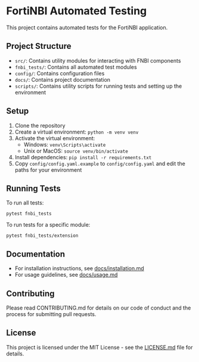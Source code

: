 # FortiNBI Automated Testing

This project contains automated tests for the FortiNBI application.

## Project Structure

- `src/`: Contains utility modules for interacting with FNBI components
- `fnbi_tests/`: Contains all automated test modules
- `config/`: Contains configuration files
- `docs/`: Contains project documentation
- `scripts/`: Contains utility scripts for running tests and setting up the environment

## Setup

1. Clone the repository
2. Create a virtual environment: `python -m venv venv`
3. Activate the virtual environment:
   - Windows: `venv\Scripts\activate`
   - Unix or MacOS: `source venv/bin/activate`
4. Install dependencies: `pip install -r requirements.txt`
5. Copy `config/config.yaml.example` to `config/config.yaml` and edit the paths for your environment

## Running Tests

To run all tests:

```
pytest fnbi_tests
```

To run tests for a specific module:

```
pytest fnbi_tests/extension
```

## Documentation

- For installation instructions, see [docs/installation.md](docs/installation.md)
- For usage guidelines, see [docs/usage.md](docs/usage.md)

## Contributing

Please read CONTRIBUTING.md for details on our code of conduct and the process for submitting pull requests.

## License

This project is licensed under the MIT License - see the [LICENSE.md](LICENSE.md) file for details.
